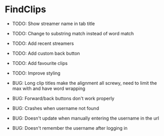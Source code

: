# FindClips

- TODO: Show streamer name in tab title
- TODO: Change to substring match instead of word match
- TODO: Add recent streamers
- TODO: Add custom back button
- TODO: Add favourite clips
- TODO: Improve styling

- BUG: Long clip titles make the alignment all screwy, need to limit the max with and have word wrapping
- BUG: Forward/back buttons don't work properly
- BUG: Crashes when username not found
- BUG: Doesn't update when manually entering the username in the url
- BUG: Doesn't remember the username after logging in

